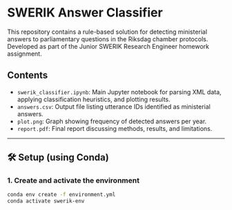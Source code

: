 # SWERIK Answer Classifier

This repository contains a rule-based solution for detecting ministerial answers to parliamentary questions in the Riksdag chamber protocols. Developed as part of the Junior SWERIK Research Engineer homework assignment.

## Contents

- `swerik_classifier.ipynb`: Main Jupyter notebook for parsing XML data, applying classification heuristics, and plotting results.
- `answers.csv`: Output file listing utterance IDs identified as ministerial answers.
- `plot.png`: Graph showing frequency of detected answers per year.
- `report.pdf`: Final report discussing methods, results, and limitations.

---

## 🛠️ Setup (using Conda)

### 1. Create and activate the environment

```bash
conda env create -f environment.yml
conda activate swerik-env
